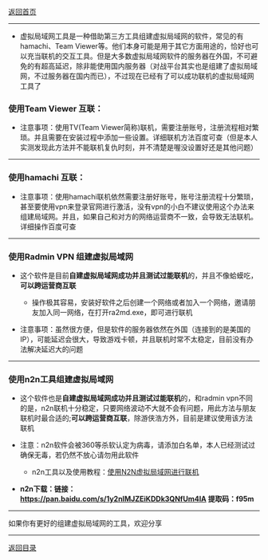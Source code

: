 [返回首页](./Home)

***
* 虚拟局域网工具是一种借助第三方工具组建虚拟局域网的软件，常见的有hamachi、Team Viewer等。他们本身可能是用于其它方面用途的，恰好也可以充当联机的交互工具。但是大多数虚拟局域网软件的服务器在外国，不可避免的有超高延迟，除非能使用国内服务器（对战平台其实也是组建了虚拟局域网，不过服务器在国内而已），不过现在已经有了可以成功联机的虚拟局域网工具了

### 使用Team Viewer 互联：


* 注意事项：使用TV(Team Viewer简称)联机，需要注册账号，注册流程相对繁琐。并且需要在安装过程中添加一些设置。详细联机方法百度可查（但是本人实测发现此方法并不能联机复仇时刻，并不清楚是喔没设置好还是其他问题）


***

### 使用hamachi 互联：


* 注意事项：使用hamachi联机依然需要注册好账号，账号注册流程十分繁琐，甚至要使用vpn来登录官网进行激活，没有vpn的小白不建议使用这个办法来组建局域网。并且，如果自己和对方的网络运营商不一致，会导致无法联机。详细操作百度可查

***
### 使用Radmin VPN 组建虚拟局域网

* 这个软件是目前**自建虚拟局域网成功并且测试过能联机**的，并且不像蛤蟆吃，**可以跨运营商互联**

  *  操作极其容易，安装好软件之后创建一个网络或者加入一个网络，邀请朋友加入同一网络，在打开ra2md.exe，即可进行联机

* 注意事项：虽然很方便，但是软件的服务器依然在外国（连接到的是美国的IP），可能延迟会很大，导致游戏卡顿，并且联机时常不太稳定，目前没有办法解决延迟大的问题

***
### 使用n2n工具组建虚拟局域网

* 这个软件也是**自建虚拟局域网成功并且测试过能联机**的，和radmin vpn不同的是，n2n联机十分稳定，只要网络波动不大就不会有问题，用此方法与朋友联机时最合适的;**可以跨运营商互联**，除游侠浩方外，目前是建议使用该方法联机

* 注意：n2n软件会被360等杀软认定为病毒，请添加白名单，本人已经测试过确保无毒，若仍然不放心请勿用此软件

  * n2n工具以及使用教程：[使用N2N虚拟局域网进行联机](使用N2N虚拟局域网进行联机)

* **n2n下载：链接：https://pan.baidu.com/s/1y2nIMJZEiKDDk3QNfUm4IA  提取码：f95m**


***
如果你有更好的组建虚拟局域网的工具，欢迎分享


***
[返回目录](./常见问题指南)